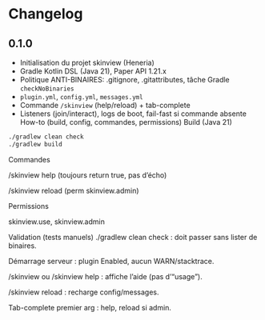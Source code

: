 # Changelog

## 0.1.0
- Initialisation du projet skinview (Heneria)
- Gradle Kotlin DSL (Java 21), Paper API 1.21.x
- Politique ANTI-BINAIRES: .gitignore, .gitattributes, tâche Gradle `checkNoBinaries`
- `plugin.yml`, `config.yml`, `messages.yml`
- Commande `/skinview` (help/reload) + tab-complete
- Listeners (join/interact), logs de boot, fail-fast si commande absente
How-to (build, config, commandes, permissions)
Build (Java 21)

```bash
./gradlew clean check
./gradlew build
```

Commandes

/skinview help (toujours return true, pas d’écho)

/skinview reload (perm skinview.admin)

Permissions

skinview.use, skinview.admin

Validation (tests manuels)
./gradlew clean check : doit passer sans lister de binaires.

Démarrage serveur : plugin Enabled, aucun WARN/stacktrace.

/skinview ou /skinview help : affiche l’aide (pas d’“usage”).

/skinview reload : recharge config/messages.

Tab-complete premier arg : help, reload si admin.
